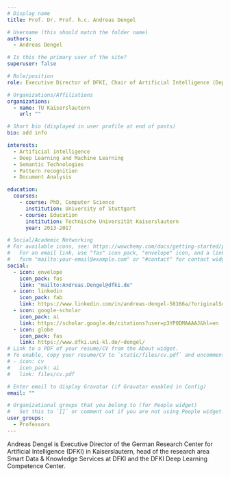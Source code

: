 ```yaml
---
# Display name
title: Prof. Dr. Prof. h.c. Andreas Dengel

# Username (this should match the folder name)
authors:
  - Andreas Dengel

# Is this the primary user of the site?
superuser: false

# Role/position
role: Executive Director of DFKI, Chair of Artificial Intelligence (Department of Computer Science, TU Kaiserslautern)

# Organizations/Affiliations
organizations:
  - name: TU Kaiserslautern
    url: ""

# Short bio (displayed in user profile at end of posts)
bio: add info

interests:
  - Artificial intelligence
  - Deep Learning and Machine Learning
  - Semantic Technologies
  - Pattern recognition
  - Document Analysis

education:
  courses:
    - course: PhD, Computer Science
      institution: University of Stuttgart
    - course: Education
      institution: Technische Universität Kaiserslautern
      year: 2013-2017

# Social/Academic Networking
# For available icons, see: https://wowchemy.com/docs/getting-started/page-builder/#icons
#   For an email link, use "fas" icon pack, "envelope" icon, and a link in the
#   form "mailto:your-email@example.com" or "#contact" for contact widget.
social:
  - icon: envelope
    icon_pack: fas
    link: "mailto:Andreas.Dengel@dfki.de"
  - icon: linkedin
    icon_pack: fab
    link: https://www.linkedin.com/in/andreas-dengel-58166a/?originalSubdomain=de
  - icon: google-scholar
    icon_pack: ai
    link: https://scholar.google.de/citations?user=p3YP0DMAAAAJ&hl=en
  - icon: globe
    icon_pack: fas
    link: https://www.dfki.uni-kl.de/~dengel/
# Link to a PDF of your resume/CV from the About widget.
# To enable, copy your resume/CV to `static/files/cv.pdf` and uncomment the lines below.
# - icon: cv
#   icon_pack: ai
#   link: files/cv.pdf

# Enter email to display Gravatar (if Gravatar enabled in Config)
email: ""

# Organizational groups that you belong to (for People widget)
#   Set this to `[]` or comment out if you are not using People widget.
user_groups:
  - Professors
---
```


Andreas Dengel is Executive Director of the German Research Center for Artificial Intelligence (DFKI) in Kaiserslautern, head of the research area Smart Data & Knowledge Services at DFKI and the DFKI Deep Learning Competence Center.
